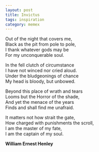 ```yaml
---
layout: post
title: Invictus
tags: inspiration
category: memex
---
```


Out of the night that covers me,   
Black as the pit from pole to pole,    
I thank whatever gods may be    
For my unconquerable soul.   

In the fell clutch of circumstance    
I have not winced nor cried aloud.    
Under the bludgeonings of chance    
My head is bloody, but unbowed.   

Beyond this place of wrath and tears    
Looms but the Horror of the shade,    
And yet the menace of the years    
Finds and shall find me unafraid.   

It matters not how strait the gate,    
How charged with punishments the scroll,   
I am the master of my fate,    
I am the captain of my soul.   

**William Ernest Henley**